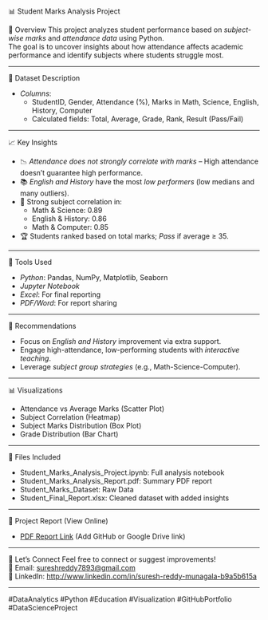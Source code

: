 📊 Student Marks Analysis Project

📝 Overview
This project analyzes student performance based on *subject-wise marks* and *attendance data* using Python.  
The goal is to uncover insights about how attendance affects academic performance and identify subjects where students struggle most.

---

📂 Dataset Description
- *Columns*:  
  - StudentID, Gender, Attendance (%), Marks in Math, Science, English, History, Computer
  - Calculated fields: Total, Average, Grade, Rank, Result (Pass/Fail)

---

📈 Key Insights
- 📉 *Attendance does not strongly correlate with marks* – High attendance doesn’t guarantee high performance.
- 📚 *English and History* have the most *low performers* (low medians and many outliers).
- 🔗 Strong subject correlation in:
  - Math & Science: 0.89  
  - English & History: 0.86  
  - Math & Computer: 0.85  
- 🏆 Students ranked based on total marks; *Pass* if average ≥ 35.

---

🔧 Tools Used
- *Python*: Pandas, NumPy, Matplotlib, Seaborn
- *Jupyter Notebook*
- *Excel*: For final reporting
- *PDF/Word*: For report sharing

---

📌 Recommendations
- Focus on *English and History* improvement via extra support.
- Engage high-attendance, low-performing students with *interactive teaching*.
- Leverage *subject group strategies* (e.g., Math-Science-Computer).

---

📊 Visualizations
- Attendance vs Average Marks (Scatter Plot)
- Subject Correlation (Heatmap)
- Subject Marks Distribution (Box Plot)
- Grade Distribution (Bar Chart)

---

📁 Files Included
- Student_Marks_Analysis_Project.ipynb: Full analysis notebook
- Student_Marks_Analysis_Report.pdf: Summary PDF report
- Student_Marks_Dataset: Raw Data
- Student_Final_Report.xlsx: Cleaned dataset with added insights

---

🔗 Project Report (View Online)
- [PDF Report Link](https://github.com/sureshreddy7893/Student_Marks_Analysis) (Add GitHub or Google Drive link)

---

🙌 Let’s Connect
Feel free to connect or suggest improvements!  
📧 Email: sureshreddy7893@gmail.com  
💼 LinkedIn: http://www.linkedin.com/in/suresh-reddy-munagala-b9a5b615a

---

#DataAnalytics #Python #Education #Visualization #GitHubPortfolio #DataScienceProject

